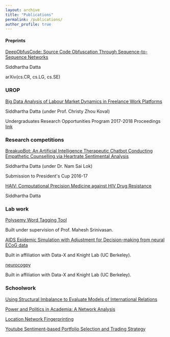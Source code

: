 ```yaml
---
layout: archive
title: "Publications"
permalink: /publications/
author_profile: true
---
```


#### Preprints

[DeepObfusCode: Source Code Obfuscation Through Sequence-to-Sequence Networks](https://arxiv.org/abs/1909.01837)

Siddhartha Datta

arXiv(cs.CR, cs.LG, cs.SE)


### UROP

[Big Data Analysis of Labour Market Dynamics in Freelance Work Platforms](https://drive.google.com/open?id=1nOAZuAtAsVhJHUXCp3Re_1LSnE9LOerZ)

Siddhartha Datta (under Prof. Christy Zhou Koval)

Undergraduates Research Opportunities Program 2017-2018 Proceedings [link](https://urop.ust.hk/files/UROP%20Proceedings%202017-18.pdf)


### Research competitions

[BreakupBot: An Artificial Intelligence Therapeutic Chatbot Conducting Empathetic Counselling via Heartrate Sentimental Analysis](https://drive.google.com/open?id=142kTVrKNGH42splekvbfXGVtT9HhNQPq)

Siddhartha Datta (under Dr. Nam Sai Lok)

Submission to President's Cup 2016-17

[HAIV: Computational Precision Medicine against HIV Drug Resistance](https://drive.google.com/open?id=1UwI3d3BeTJiHmEiT8r4QizsMBvl6ONaI)

Siddhartha Datta


### Lab work

[Polysemy Word Tagging Tool](https://github.com/dattasiddhartha/polysemous-word-tagging-tool)

Built under supervision of Prof. Mahesh Srinivasan. 


[AIDS Epidemic Simulation with Adjustment for Decision-making from neural ECoG data](https://drive.google.com/open?id=17WZ1hRXWdA-ppuXmkyBdVcu26os3wALx)

Built in affiliation with Data-X and Knight Lab (UC Berkeley). 

[neurocogpy](https://github.com/dattasiddhartha/neurocogpy)

Built in affiliation with Data-X and Knight Lab (UC Berkeley). 

### Schoolwork

[Using Structural Imbalance to Evaluate Models of International Relations](https://drive.google.com/open?id=1lUfM2D4XycYqbIgJThU1Xjk0sdku4z3n)

[Power and Politics in Academia: A Network Analysis](https://drive.google.com/open?id=1QeZQ_kntH01j5cPpZE9vsg7nKkvfWzk5)

[Location Network Fingerprinting](https://drive.google.com/open?id=1aOQiZsVpe2V5yjKr-_aAqeqCny1E2izo)

[Youtube Sentiment-based Portfolio Selection and Trading Strategy](https://github.com/dattasiddhartha/QuantTrading_Decal)

